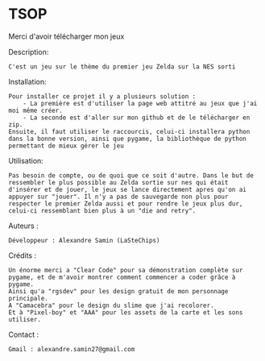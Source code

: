 # TSOP

Merci d'avoir télécharger mon jeux


Description:

    C'est un jeu sur le thème du premier jeu Zelda sur la NES sorti 

Installation:

    Pour installer ce projet il y a plusieurs solution :
        - La première est d'utiliser la page web attitré au jeux que j'ai moi même créer.
        - La seconde est d'aller sur mon github et de le télécharger en zip.
    Ensuite, il faut utiliser le raccourcis, celui-ci installera python dans la bonne version, ainsi que pygame, la bibliothèque de python permettant de mieux gérer le jeu


Utilisation:

    Pas besoin de compte, ou de quoi que ce soit d'autre. Dans le but de ressembler le plus possible au Zelda sortie sur nes qui était d'insérer et de jouer, le jeux se lance directement apres qu'on ai appuyer sur "jouer". Il n'y a pas de sauvegarde non plus pour respecter le premier Zelda aussi et pour rendre le jeux plus dur, celui-ci ressemblant bien plus à un "die and retry".


Auteurs :

    Développeur : Alexandre Samin (LaSteChips)


Crédits :

    Un énorme merci a "Clear Code" pour sa démonstration complète sur pygame, et de m'avoir montrer comment commencer a coder grâce à pygame.
    Ainsi qu'a "rgsdev" pour les design gratuit de mon personnage principale.
    A "Camacebra" pour le design du slime que j'ai recolorer.
    Et à "Pixel-boy" et "AAA" pour les assets de la carte et les sons utiliser.


Contact :

    Gmail : alexandre.samin27@gmail.com